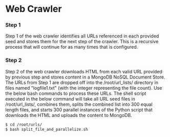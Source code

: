 # Web Crawler

### Step 1 

Step 1 of the web crawler identifies all URLs referenced in each provided seed and stores them for the next step of the crawler. This is a recursive process that will continue for as many times that is configured.


### Step 2

Step 2 of the web crawler downloads HTML from each valid URL provided by previous step and stores content in a MongoDB NoSQL Document Store.
The URLs from Step 1 are dropped off into the /root/url_lists/ directory in files named "logfile1.txt" (with the integer representing the file count). Use the below bash commands to process these URLs. The shell script executed in the below command will take all URL seed files in /root/url_lists/, combines them, splits the combined list into 300 equal length files, and starts 300 parallel instances of the Python script that downloads the HTML and uploads the content to MongoDB.

```sh
$ cd /root/urls/
$ bash split_file_and_parallelize.sh
```